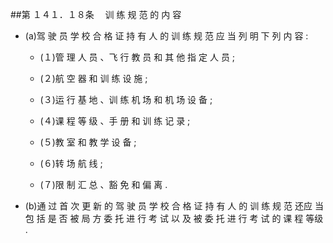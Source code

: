 ##第 １４１．１８条 　训 练 规 范 的 内 容

  - (a)驾 驶 员 学 校 合 格 证 持 有 人 的 训 练 规 范 应 当 列 明 下 列 内 容 : 

    + (１)管 理 人 员 、飞 行 教 员 和 其 他 指 定 人 员 ;

    + (２)航 空 器 和 训 练 设 施 ;

    + (３)运 行 基 地 、训 练 机 场 和 机 场 设 备 ; 

    + (４)课 程 等 级 、手 册 和 训 练 记 录 ; 

    + (５)教 室 和 教 学 设 备 ;

    + (６)转 场 航 线 ; 

    + (７)限 制 汇 总 、豁 免 和 偏 离 .

  - (b)通 过 首 次 更 新 的 驾 驶 员 学 校 合 格 证 持 有 人 的 训 练 规 范 还应 当 包 括 是 否 被 局 方 委 托 进 行 考 试 以 及 被 委 托 进 行 考 试 的 课 程 等级 .